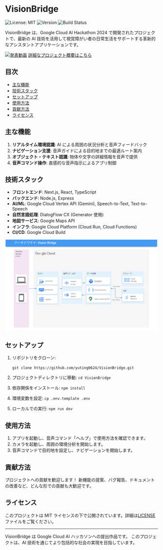 # VisionBridge

![License: MIT](https://img.shields.io/badge/License-MIT-yellow.svg)
![Version](https://img.shields.io/badge/version-1.0.0-blue)
![Build Status](https://img.shields.io/badge/build-passing-brightgreen)

VisionBridge は、Google Cloud AI Hackathon 2024 で開発されたプロジェクトで、最新の AI 技術を活用して視覚障がい者の日常生活をサポートする革新的なアシスタントアプリケーションです。

[![発表動画](https://img.youtube.com/vi/XHFn-MErwkU/0.jpg)](https://youtu.be/XHFn-MErwkU)
[詳細なプロジェクト概要はこちら](ProjectOverview.md)

## 目次

- [主な機能](#主な機能)
- [技術スタック](#技術スタック)
- [セットアップ](#セットアップ)
- [使用方法](#使用方法)
- [貢献方法](#貢献方法)
- [ライセンス](#ライセンス)

## 主な機能

1. **リアルタイム環境認識**: AI による周囲の状況分析と音声フィードバック
2. **ナビゲーション支援**: 音声ガイドによる目的地までの最適ルート案内
3. **オブジェクト・テキスト認識**: 物体や文字の詳細情報を音声で提供
4. **音声コマンド操作**: 直感的な音声指示によるアプリ制御

## 技術スタック

- **フロントエンド**: Next.js, React, TypeScript
- **バックエンド**: Node.js, Express
- **AI/ML**: Google Cloud Vertex API (Gemini), Speech-to-Text, Text-to-Speech
- **自然言語処理**: DialogFlow CX (Generator 使用)
- **地図サービス**: Google Maps API
- **インフラ**: Google Cloud Platform (Cloud Run, Cloud Functions)
- **CI/CD**: Google Cloud Build

![アーキテクチャ](./public/images/architecture.png)

## セットアップ

1. リポジトリをクローン:

   `git clone https://github.com/yuting0624/VisionBridge.git`

2. プロジェクトディレクトリに移動:
   `cd VisionBridge`

3. 依存関係をインストール:
   `npm install`

4. 環境変数を設定:
   `cp .env.template .env`

5. ローカルでの実行:
   `npm run dev`

## 使用方法

1. アプリを起動し、音声コマンド「ヘルプ」で使用方法を確認できます。
2. カメラを起動し、周囲の環境分析を開始します。
3. 音声コマンドで目的地を設定し、ナビゲーションを開始します。

## 貢献方法

プロジェクトへの貢献を歓迎します！
新機能の提案、バグ報告、ドキュメントの改善など、どんな形での貢献も大歓迎です。

## ライセンス

このプロジェクトは MIT ライセンスの下で公開されています。詳細は[LICENSE](LICENSE)ファイルをご覧ください。

---

VisionBridge は Google Cloud AI ハッカソンへの提出作品です。
このプロジェクトは、AI 技術を通じてより包括的な社会の実現を目指しています。
